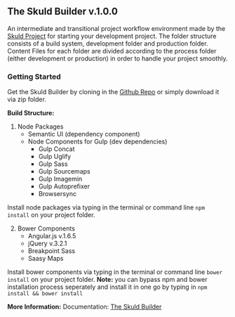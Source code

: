 ## The Skuld Builder v.1.0.0

An intermediate and transitional project workflow environment made by the [Skuld Project](www.facebook.com/miguel.dechavez.3)
for starting your development project. The folder structure consists of a build system, 
development folder and production folder. Content Files for each folder are divided
according to the process folder (either development or production) in order to 
handle your project smoothly.


### Getting Started

Get the Skuld Builder by cloning in the [Github Repo](https://github.com/eclair-29/app-.git)
or simply download it via zip folder.

**Build Structure:**
1. Node Packages
   * Semantic UI (dependency component)
   * Node Components for Gulp (dev dependencies)
     * Gulp Concat
     * Gulp Uglify
     * Gulp Sass
     * Gulp Sourcemaps
     * Gulp Imagemin
     * Gulp Autoprefixer
     * Browsersync

Install node packages via typing in the terminal or command line `npm install` on your project folder.

2. Bower Components
   * Angular.js v.1.6.5
   * jQuery v.3.2.1
   * Breakpoint Sass
   * Saasy Maps

Install bower components via typing in the terminal or command line `bower install` on your project folder.
**Note:** you can bypass npm and bower installation process seperately and install it in one go by 
typing in `npm install && bower install`



**More Information:** Documentation: [The Skuld Builder](https://www.facebook.com/miguel.dechavez.3) 



